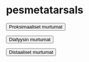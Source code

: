 # pesmetatarsals

<button class="green-button" id="pesmetatarsals_proksimaalinen">Proksimaaliset murtumat</button>

<button class="green-button" id="pesmetatarsals_diafyysi">Diafyysin murtumat</button>

<button class="green-button" id="pesmetatarsals_distaalinen">Distaaliset murtumat</button>

